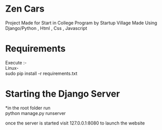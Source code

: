# Zen Cars
Project Made for Start in College Program by Startup Village 
Made Using Django/Python , Html , Css , Javascript

# Requirements
Execute :-<br>
Linux-<br>
sudo pip install -r requirements.txt 

# Starting the Django Server 
*in the root folder run <br>
python manage.py runserver

once the server is started visit
127.0.0.1:8080 to launch the website 
